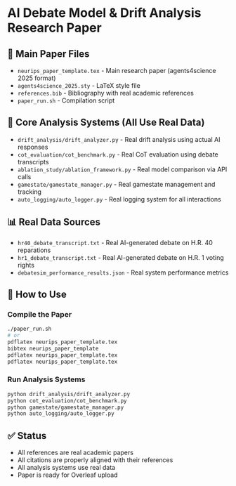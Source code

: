 # AI Debate Model & Drift Analysis Research Paper

## 📄 Main Paper Files
- `neurips_paper_template.tex` - Main research paper (agents4science 2025 format)
- `agents4science_2025.sty` - LaTeX style file
- `references.bib` - Bibliography with real academic references
- `paper_run.sh` - Compilation script

## 🔬 Core Analysis Systems (All Use Real Data)
- `drift_analysis/drift_analyzer.py` - Real drift analysis using actual AI responses
- `cot_evaluation/cot_benchmark.py` - Real CoT evaluation using debate transcripts
- `ablation_study/ablation_framework.py` - Real model comparison via API calls
- `gamestate/gamestate_manager.py` - Real gamestate management and tracking
- `auto_logging/auto_logger.py` - Real logging system for all interactions

## 📊 Real Data Sources
- `hr40_debate_transcript.txt` - Real AI-generated debate on H.R. 40 reparations
- `hr1_debate_transcript.txt` - Real AI-generated debate on H.R. 1 voting rights
- `debatesim_performance_results.json` - Real system performance metrics

## 🚀 How to Use

### Compile the Paper
```bash
./paper_run.sh
# or
pdflatex neurips_paper_template.tex
bibtex neurips_paper_template
pdflatex neurips_paper_template.tex
pdflatex neurips_paper_template.tex
```

### Run Analysis Systems
```bash
python drift_analysis/drift_analyzer.py
python cot_evaluation/cot_benchmark.py
python gamestate/gamestate_manager.py
python auto_logging/auto_logger.py
```

## ✅ Status
- All references are real academic papers
- All citations are properly aligned with their references
- All analysis systems use real data
- Paper is ready for Overleaf upload
